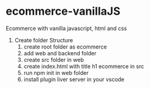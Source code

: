 # ecommerce-vanillaJS
Ecommerce with vanilla javascript, html and css

1. Create folder Structure
   1. create root folder as ecommerce
   2. add web and backend folder
   3. create src folder in web
   4. create index.html with title h1 ecommerce in src
   5. run npm init in web folder
   6. install plugin liver server in your vscode
